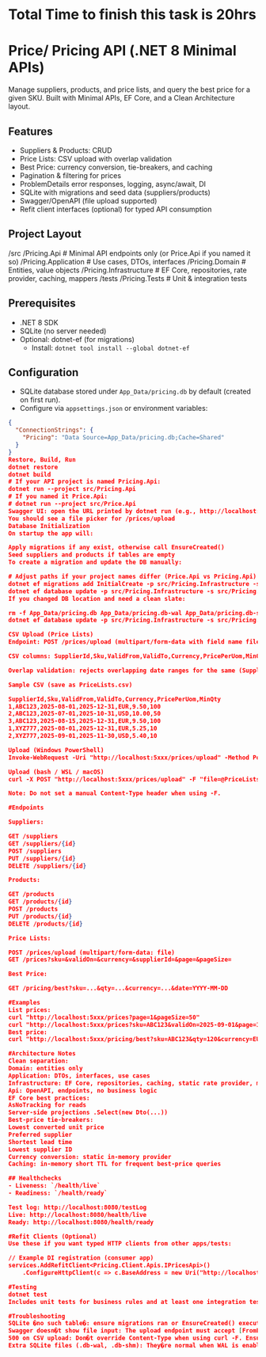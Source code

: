 # Total Time to finish this task is 20hrs
# Price/ Pricing API (.NET 8 Minimal APIs)

Manage suppliers, products, and price lists, and query the best price for a given SKU. Built with Minimal APIs, EF Core, and a Clean Architecture layout.

## Features

- Suppliers & Products: CRUD
- Price Lists: CSV upload with overlap validation
- Best Price: currency conversion, tie-breakers, and caching
- Pagination & filtering for prices
- ProblemDetails error responses, logging, async/await, DI
- SQLite with migrations and seed data (suppliers/products)
- Swagger/OpenAPI (file upload supported)
- Refit client interfaces (optional) for typed API consumption

## Project Layout

/src /Pricing.Api # Minimal API endpoints only (or Price.Api if you named it so) /Pricing.Application # Use cases, DTOs, interfaces /Pricing.Domain # Entities, value objects /Pricing.Infrastructure # EF Core, repositories, rate provider, caching, mappers /tests /Pricing.Tests # Unit & integration tests


## Prerequisites

- .NET 8 SDK
- SQLite (no server needed)
- Optional: dotnet-ef (for migrations)
  - Install: `dotnet tool install --global dotnet-ef`

## Configuration

- SQLite database stored under `App_Data/pricing.db` by default (created on first run).
- Configure via `appsettings.json` or environment variables:
```json
{
  "ConnectionStrings": {
    "Pricing": "Data Source=App_Data/pricing.db;Cache=Shared"
  }
}
Restore, Build, Run
dotnet restore
dotnet build
# If your API project is named Pricing.Api:
dotnet run --project src/Pricing.Api
# If you named it Price.Api:
# dotnet run --project src/Price.Api
Swagger UI: open the URL printed by dotnet run (e.g., http://localhost:5xxx/swagger)
You should see a file picker for /prices/upload
Database Initialization
On startup the app will:

Apply migrations if any exist, otherwise call EnsureCreated()
Seed suppliers and products if tables are empty
To create a migration and update the DB manually:

# Adjust paths if your project names differ (Price.Api vs Pricing.Api)
dotnet ef migrations add InitialCreate -p src/Pricing.Infrastructure -s src/Pricing.Api
dotnet ef database update -p src/Pricing.Infrastructure -s src/Pricing.Api
If you changed DB location and need a clean slate:

rm -f App_Data/pricing.db App_Data/pricing.db-wal App_Data/pricing.db-shm
dotnet ef database update -p src/Pricing.Infrastructure -s src/Pricing.Api

CSV Upload (Price Lists)
Endpoint: POST /prices/upload (multipart/form-data with field name file)

CSV columns: SupplierId,Sku,ValidFrom,ValidTo,Currency,PricePerUom,MinQty

Overlap validation: rejects overlapping date ranges for the same (SupplierId, Sku)

Sample CSV (save as PriceLists.csv)

SupplierId,Sku,ValidFrom,ValidTo,Currency,PricePerUom,MinQty
1,ABC123,2025-08-01,2025-12-31,EUR,9.50,100
2,ABC123,2025-07-01,2025-10-31,USD,10.00,50
3,ABC123,2025-08-15,2025-12-31,EUR,9.50,100
1,XYZ777,2025-08-01,2025-12-31,EUR,5.25,10
2,XYZ777,2025-09-01,2025-11-30,USD,5.40,10

Upload (Windows PowerShell)
Invoke-WebRequest -Uri "http://localhost:5xxx/prices/upload" -Method Post -Form @{ file = Get-Item .\PriceLists.csv }

Upload (bash / WSL / macOS)
curl -X POST "http://localhost:5xxx/prices/upload" -F "file=@PriceLists.csv;type=text/csv"

Note: Do not set a manual Content-Type header when using -F.

#Endpoints

Suppliers:

GET /suppliers
GET /suppliers/{id}
POST /suppliers
PUT /suppliers/{id}
DELETE /suppliers/{id}

Products:

GET /products
GET /products/{id}
POST /products
PUT /products/{id}
DELETE /products/{id}

Price Lists:

POST /prices/upload (multipart/form-data: file)
GET /prices?sku=&validOn=&currency=&supplierId=&page=&pageSize=

Best Price:

GET /pricing/best?sku=...&qty=...&currency=...&date=YYYY-MM-DD

#Examples
List prices:
curl "http://localhost:5xxx/prices?page=1&pageSize=50"
curl "http://localhost:5xxx/prices?sku=ABC123&validOn=2025-09-01&page=1&pageSize=50"
Best price:
curl "http://localhost:5xxx/pricing/best?sku=ABC123&qty=120&currency=EUR&date=2025-09-01"

#Architecture Notes
Clean separation:
Domain: entities only
Application: DTOs, interfaces, use cases
Infrastructure: EF Core, repositories, caching, static rate provider, mappers
Api: OpenAPI, endpoints, no business logic
EF Core best practices:
AsNoTracking for reads
Server-side projections .Select(new Dto(...))
Best-price tie-breakers:
Lowest converted unit price
Preferred supplier
Shortest lead time
Lowest supplier ID
Currency conversion: static in-memory provider
Caching: in-memory short TTL for frequent best-price queries

## Healthchecks
- Liveness: `/health/live`
- Readiness: `/health/ready`

Test log: http://localhost:8080/testLog
Live: http://localhost:8080/health/live
Ready: http://localhost:8080/health/ready

#Refit Clients (Optional)
Use these if you want typed HTTP clients from other apps/tests:

// Example DI registration (consumer app)
services.AddRefitClient<Pricing.Client.Apis.IPricesApi>()
	.ConfigureHttpClient(c => c.BaseAddress = new Uri("http://localhost:5xxx"));

#Testing
dotnet test
Includes unit tests for business rules and at least one integration test for best-price.

#Troubleshooting
SQLite �no such table�: ensure migrations ran or EnsureCreated() executed; delete old DB files in App_Data if schema changed.
Swagger doesn�t show file input: The upload endpoint must accept [FromForm] IFormFile file and be marked as multipart/form-data in OpenAPI.
500 on CSV upload: Don�t override Content-Type when using curl -F. Ensure dates are yyyy-MM-dd.
Extra SQLite files (.db-wal, .db-shm): They�re normal when WAL is enabled. To avoid them, add ;Journal Mode=Delete to the connection string (slower).

